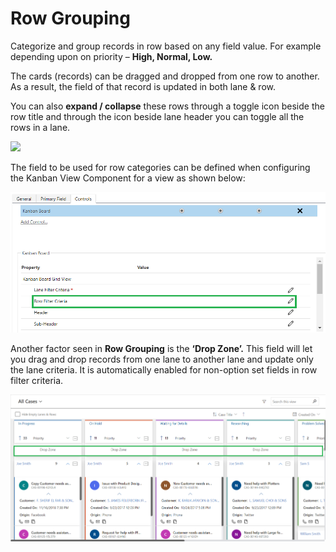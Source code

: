 # Row Grouping

Categorize and group records in row based on any field value. For example depending upon on priority – **High, Normal, Low.**&#x20;

The cards (records) can be dragged and dropped from one row to another. As a result, the field of that record is updated in both lane & row.&#x20;

You can also **expand / collapse** these rows through a toggle icon beside the row title and through the icon beside lane header you can toggle all the rows in a lane.

![](<../../.gitbook/assets/Row Grouping\_2 (3).png>)

The field to be used for row categories can be defined when configuring the Kanban View Component for a view as shown below:

![](<../../.gitbook/assets/1 (248).png>)

Another factor seen in **Row Grouping** is the **‘Drop Zone’.** This field will let you drag and drop records from one lane to another lane and update only the lane criteria. It is automatically enabled for non-option set fields in row filter criteria.

![](<../../.gitbook/assets/Drop zone.png>)
